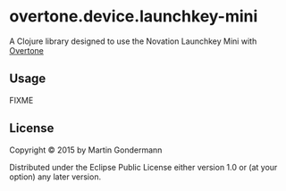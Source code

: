 # overtone.device.launchkey-mini

A Clojure library designed to use the Novation Launchkey Mini with [Overtone](http://overtone.github.io)

## Usage

FIXME

## License

Copyright © 2015 by Martin Gondermann

Distributed under the Eclipse Public License either version 1.0 or (at
your option) any later version.

